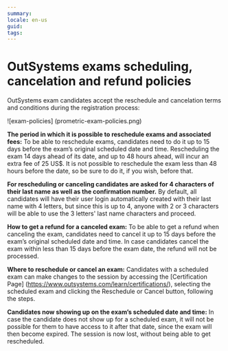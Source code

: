 ```yaml
---
summary: 
locale: en-us
guid: 
tags: 
---
```


# OutSystems exams scheduling, cancelation and refund policies

OutSystems exam candidates accept the reschedule and cancelation terms and conditions during the registration process:

![exam-policies] (prometric-exam-policies.png)

**The period in which it is possible to reschedule exams and associated fees:**
To be able to reschedule exams, candidates need to do it up to 15 days before the exam’s original scheduled date and time. Rescheduling the exam 14 days ahead of its date, and up to 48 hours ahead, will incur an extra fee of 25 US$. It is not possible to reschedule the exam less than 48 hours before the date, so be sure to do it, if you wish, before that.

**For rescheduling or canceling candidates are asked for 4 characters of their last name as well as the confirmation number.** 
By default, all candidates will have their user login automatically created with their last name with 4 letters, but since this is up to 4, anyone with 2 or 3 characters will be able to use the 3 letters' last name characters and proceed.

**How to get a refund for a canceled exam:**
To be able to get a refund when canceling the exam, candidates need to cancel it up to 15 days before the exam’s original scheduled date and time. In case candidates cancel the exam within less than 15 days before the exam date, the refund will not be processed.

**Where to reschedule or cancel an exam:**
Candidates with a scheduled exam can make changes to the session by accessing the [Certification Page] (https://www.outsystems.com/learn/certifications/), selecting the scheduled exam and clicking the Reschedule or Cancel button, following the steps.

**Candidates now showing up on the exam’s scheduled date and time:**
In case the candidate does not show up for a scheduled exam, it will not be possible for them to have access to it after that date, since the exam will then become expired. The session is now lost, without being able to get rescheduled. 
